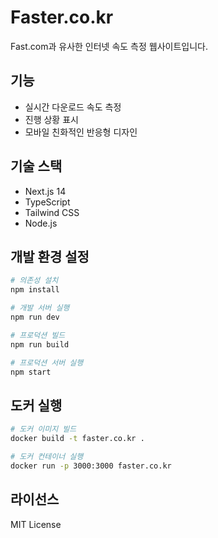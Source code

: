# Faster.co.kr

Fast.com과 유사한 인터넷 속도 측정 웹사이트입니다.

## 기능

- 실시간 다운로드 속도 측정
- 진행 상황 표시
- 모바일 친화적인 반응형 디자인

## 기술 스택

- Next.js 14
- TypeScript
- Tailwind CSS
- Node.js

## 개발 환경 설정

```bash
# 의존성 설치
npm install

# 개발 서버 실행
npm run dev

# 프로덕션 빌드
npm run build

# 프로덕션 서버 실행
npm start
```

## 도커 실행

```bash
# 도커 이미지 빌드
docker build -t faster.co.kr .

# 도커 컨테이너 실행
docker run -p 3000:3000 faster.co.kr
```

## 라이선스

MIT License 